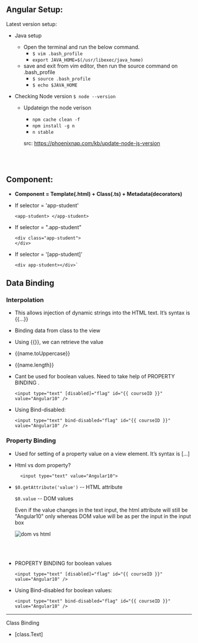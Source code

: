 ## Angular Setup:

Latest version setup:
- Java setup
  - Open the terminal and run the below command.
    - `$ vim .bash_profile`
    - `export JAVA_HOME=$(/usr/libexec/java_home)`
  - save and exit from vim editor, then run the source command on .bash_profile
    - `$ source .bash_profile`
    - `$ echo $JAVA_HOME`

- Checking Node version
    `$ node --version`
  - Updateign the node verison
     - `npm cache clean -f`
     - `npm install -g n`
     - `n stable`
  
    src: https://phoenixnap.com/kb/update-node-js-version


<br></br>

## Component:
- **Component = Template(.html) + Class(.ts) + Metadata(decorators)**

- If selector = 'app-student'
  ```language
  <app-student> </app-student>  
- If selector = ".app-student"
  ```language
  <div class="app-student">
  </div>
- If selector = '[app-student]'
  ```language
  <div app-student></div>`

## Data Binding

### Interpolation
 - This allows injection of dynamic strings into the HTML text. It’s syntax is {{…}} 
 - Binding data from class to the view
 - Using {{}}, we can retrieve the value
 - {{name.toUppercase}}
 - {{name.length}}
 - Cant be used for boolean values. Need to take help of PROPERTY BINDING .
    ``` 
    <input type="text" [disabled]="flag" id="{{ courseID }}" value="Angular10" />
    ```

  - Using Bind-disabled:
    ```
    <input type="text" bind-disabled="flag" id="{{ courseID }}" value="Angular10" />
    ``` 


### Property Binding
- Used for setting of a property value on a view element. It’s syntax is […]
- Html vs dom property?
  ```
    <input type="text" value="Angular10">
  
- `$0.getAttribute('value')`   -- HTML attribute

  `$0.value`   -- DOM values

    Even if the value changes in the text input, the html attribute will still be "Angular10" only whereas DOM value will be as per the input in the input box

  ![dom vs html](http://geoff-fox.com/wp-content/uploads/2017/03/attribute-binding.png)

<br></br>
- PROPERTY BINDING for boolean values
  ``` 
  <input type="text" [disabled]="flag" id="{{ courseID }}" value="Angular10" />
  ```

- Using Bind-disabled for boolean values:
  ```
  <input type="text" bind-disabled="flag" id="{{ courseID }}" value="Angular10" />
  ``` 


----------
Class Binding
 - [class.Text]